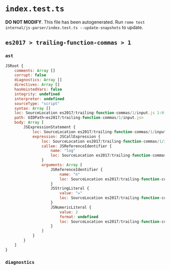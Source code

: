 # `index.test.ts`

**DO NOT MODIFY**. This file has been autogenerated. Run `rome test internal/js-parser/index.test.ts --update-snapshots` to update.

## `es2017 > trailing-function-commas > 1`

### `ast`

```javascript
JSRoot {
	comments: Array []
	corrupt: false
	diagnostics: Array []
	directives: Array []
	hasHoistedVars: false
	integrity: undefined
	interpreter: undefined
	sourceType: "script"
	syntax: Array []
	loc: SourceLocation es2017/trailing-function-commas/1/input.js 1:0-1:16
	path: UIDPath<es2017/trailing-function-commas/1/input.js>
	body: Array [
		JSExpressionStatement {
			loc: SourceLocation es2017/trailing-function-commas/1/input.js 1:0-1:16
			expression: JSCallExpression {
				loc: SourceLocation es2017/trailing-function-commas/1/input.js 1:0-1:15
				callee: JSReferenceIdentifier {
					name: "log"
					loc: SourceLocation es2017/trailing-function-commas/1/input.js 1:0-1:3 (log)
				}
				arguments: Array [
					JSReferenceIdentifier {
						name: "n"
						loc: SourceLocation es2017/trailing-function-commas/1/input.js 1:4-1:5 (n)
					}
					JSStringLiteral {
						value: "="
						loc: SourceLocation es2017/trailing-function-commas/1/input.js 1:7-1:10
					}
					JSNumericLiteral {
						value: 2
						format: undefined
						loc: SourceLocation es2017/trailing-function-commas/1/input.js 1:12-1:13
					}
				]
			}
		}
	]
}
```

### `diagnostics`

```

```
